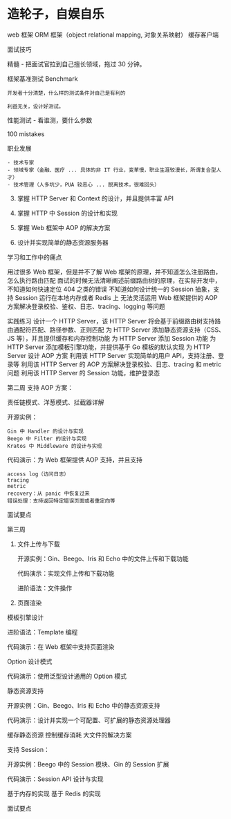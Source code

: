 
# 造轮子，自娱自乐

web 框架 
ORM 框架（object relational mapping, 对象关系映射）
缓存客户端




面试技巧

精髓 - 把面试官拉到自己擅长领域，拖过 30 分钟。


框架基准测试 Benchmark

    开发者十分清楚，什么样的测试条件对自己是有利的

    利益无关，设计好测试。




性能测试 - 看谁测，要什么参数
 

100 mistakes

职业发展

    - 技术专家 
    - 领域专家（金融、医疗 ... 具体的非 IT 行业，变革慢，职业生涯较漫长，所谓复合型人才） 
    - 技术管理（人多坑少，PUA 较恶心 ... 脱离技术，很难回头）





3. 掌握 HTTP Server 和 Context 的设计，并且提供丰富 API

4. 掌握 HTTP 中 Session 的设计和实现

5. 掌握 Web 框架中 AOP 的解决方案

6. 设计并实现简单的静态资源服务器


学习和工作中的痛点

用过很多 Web 框架，但是并不了解 Web 框架的原理，并不知道怎么注册路由，怎么执行路由匹配
面试的时候无法清晰阐述前缀路由树的原理，在实际开发中，不知道如何快速定位 404 之类的错误
不知道如何设计统一的 Session 抽象，支持 Session 运行在本地内存或者 Redis 上
无法灵活运用 Web 框架提供的 AOP 方案解决登录校验、鉴权、日志、tracing、logging 等问题


实践练习
设计一个 HTTP Server，该 HTTP Server 将会基于前缀路由树支持路由通配符匹配、路径参数、正则匹配
为 HTTP Server 添加静态资源支持（CSS、JS 等），并且提供缓存和内存控制功能
为 HTTP Server 添加 Session 功能
为 HTTP Server 添加模板引擎功能，并提供基于 Go 模板的默认实现
为 HTTP Server 设计 AOP 方案
利用该 HTTP Server 实现简单的用户 API，支持注册、登录等
利用该 HTTP Server 的 AOP 方案解决登录校验、日志、tracing 和 metric 问题
利用该 HTTP Server 的 Session 功能，维护登录态




第二周
支持 AOP 方案：

责任链模式、洋葱模式、拦截器详解

开源实例：

    Gin 中 Handler 的设计与实现
    Beego 中 Filter 的设计与实现
    Kratos 中 Middleware 的设计与实现


代码演示：为 Web 框架提供 AOP 支持，并且支持

    access log（访问日志）
    tracing
    metric
    recovery：从 panic 中恢复过来
    错误处理：支持返回特定错误页面或者重定向等

面试要点



第三周

1. 文件上传与下载

    开源实例：Gin、Beego、Iris 和 Echo 中的文件上传和下载功能

    代码演示：实现文件上传和下载功能

    进阶语法：文件操作


2. 页面渲染

模板引擎设计

进阶语法：Template 编程

代码演示：在 Web 框架中支持页面渲染

Option 设计模式

代码演示：使用泛型设计通用的 Option 模式

静态资源支持

开源实例：Gin、Beego、Iris 和 Echo 中的静态资源支持

代码演示：设计并实现一个可配置、可扩展的静态资源处理器

缓存静态资源
控制缓存消耗
大文件的解决方案

支持 Session：

开源实例：Beego 中的 Session 模块、Gin 的 Session 扩展

代码演示：Session API 设计与实现

基于内存的实现
基于 Redis 的实现

面试要点